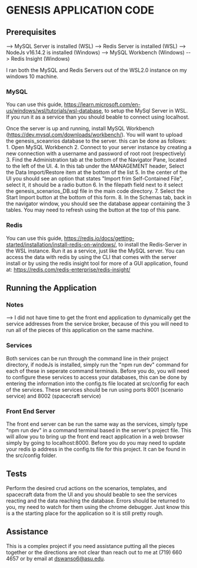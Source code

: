 # GENESIS APPLICATION CODE

## Prerequisites
--> MySQL Server is installed (WSL)
--> Redis Server is installed (WSL)
--> NodeJs v16.14.2 is installed (Windows)
--> MySQL Workbench (Windows)
--> Redis Insight (Windows)

I ran both the MySQL and Redis Servers out of the WSL2.0 instance on my windows 10 machine.

### MySQL
You can use this guide, https://learn.microsoft.com/en-us/windows/wsl/tutorials/wsl-database, to setup the MySql Server in WSL. If you run it as a service than you should beable to connect using localhost. 

Once the server is up and running, install MySQL Workbench (https://dev.mysql.com/downloads/workbench/). You will want to upload the genesis_sceanrios database to the server. this can be done as follows:
    1. Open MySQL Workbench
    2. Connect to your server instance by creating a new connection with a username and password of root root (respectively)
    3. Find the Administration tab at the bottom of the Navigator Pane, located to the left of the UI.
    4. In this tab under the MANAGEMENT header, Select the Data Import/Restore item at the bottom of the list
    5. In the center of the UI you should see an option that states "Import frim Self-Contained File", select it, it should be a radio button
    6. In the filepath field next to it select the genesis_scenarios_DB.sql file in the main code directory.
    7. Select the Start Import button at the bottom of this form.
    8. In the Schemas tab, back in the navigator window, you should see the database appear containing the 3 tables. You may need to refresh using the button at the top of this pane.

### Redis
You can use this guide, https://redis.io/docs/getting-started/installation/install-redis-on-windows/, to install the Redis-Server in the WSL instance. Run it as a service, just like the MySQL server. You can access the data with redis by using the CLI that comes with the server install or by using the redis insight tool for more of a GUI application, found at: https://redis.com/redis-enterprise/redis-insight/ 


## Running the Application
### Notes
--> I did not have time to get the front end application to dynamically get the service addresses from the service broker, because of this you will need to run all of the pieces of this application on the same machine.

### Services
Both services can be run through the command line in their project directory, if nodeJs is installed, simply run the "npm run dev" command for each of these in seperate command terminals. Before you do, you will need to configure these services to access your databases, this can be done by entering the information into the config.ts file located at src/config for each of the services. These services should be run using ports 8001 (scenario service) and 8002 (spacecraft service)

### Front End Server
The front end server can be run the same way as the services, simply type "npm run dev" in a command terminal based in the server's project file. This will allow you to bring up the front end react application in a web browser simply by going to localhost:8000. Before you do you may need to update your redis ip address in the config.ts file for this project. It can be found in the src/config folder.

## Tests
Perform the desired crud actions on the scenarios, templates, and spacecraft data from the UI and you should beable to see the services reacting and the data reaching the database. Errors should be returned to you, my need to watch for them using the chrome debugger. Just know this is a the starting place for the application so it is still pretty rough.

## Assistance
This is a complex project if you need assistance putting all the pieces together or the directions are not clear than reach out to me at (719) 660 4657 or by email at dswanso6@asu.edu.

